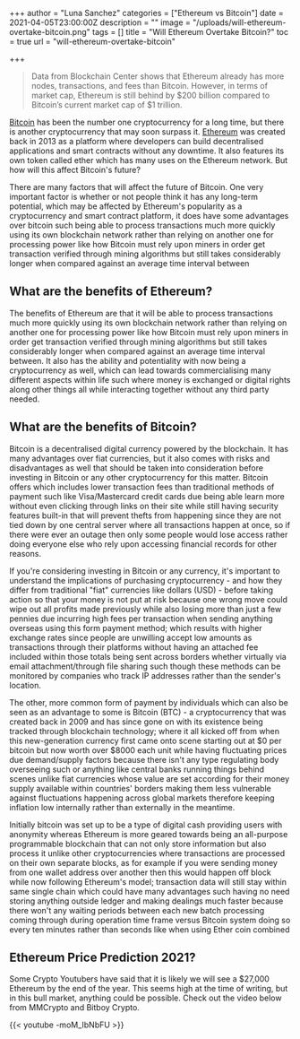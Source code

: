 +++
author = "Luna Sanchez"
categories = ["Ethereum vs Bitcoin"]
date = 2021-04-05T23:00:00Z
description = ""
image = "/uploads/will-ethereum-overtake-bitcoin.png"
tags = []
title = "Will Ethereum Overtake Bitcoin?"
toc = true
url = "will-ethereum-overtake-bitcoin"

+++
> Data from Blockchain Center shows that Ethereum already has more nodes, transactions, and fees than Bitcoin. However, in terms of market cap, Ethereum is still behind by $200 billion compared to Bitcoin’s current market cap of $1 trillion.

[Bitcoin](https://cryptotravellers.com/buy-bitcoin) has been the number one cryptocurrency for a long time, but there is another cryptocurrency that may soon surpass it. [Ethereum](https://cryptotravellers.com/buy-ethereum) was created back in 2013 as a platform where developers can build decentralised applications and smart contracts without any downtime. It also features its own token called ether which has many uses on the Ethereum network. But how will this affect Bitcoin's future?

There are many factors that will affect the future of Bitcoin. One very important factor is whether or not people think it has any long-term potential, which may be affected by Ethereum's popularity as a cryptocurrency and smart contract platform, it does have some advantages over bitcoin such being able to process transactions much more quickly using its own blockchain network rather than relying on another one for processing power like how Bitcoin must rely upon miners in order get transaction verified through mining algorithms but still takes considerably longer when compared against an average time interval between

## What are the benefits of Ethereum?

The benefits of Ethereum are that it will be able to process transactions much more quickly using its own blockchain network rather than relying on another one for processing power like how Bitcoin must rely upon miners in order get transaction verified through mining algorithms but still takes considerably longer when compared against an average time interval between. It also has the ability and potentiality with now being a cryptocurrency as well, which can lead towards commercialising many different aspects within life such where money is exchanged or digital rights along other things all while interacting together without any third party needed.

## What are the benefits of Bitcoin?

Bitcoin is a decentralised digital currency powered by the blockchain. It has many advantages over fiat currencies, but it also comes with risks and disadvantages as well that should be taken into consideration before investing in Bitcoin or any other cryptocurrency for this matter. Bitcoin offers which includes lower transaction fees than traditional methods of payment such like Visa/Mastercard credit cards due being able learn more without even clicking through links on their site while still having security features built-in that will prevent thefts from happening since they are not tied down by one central server where all transactions happen at once, so if there were ever an outage then only some people would lose access rather doing everyone else who rely upon accessing financial records for other reasons.

If you're considering investing in Bitcoin or any currency, it's important to understand the implications of purchasing cryptocurrency - and how they differ from traditional "fiat" currencies like dollars (USD) - before taking action so that your money is not put at risk because one wrong move could wipe out all profits made previously while also losing more than just a few pennies due incurring high fees per transaction when sending anything overseas using this form payment method; which results with higher exchange rates since people are unwilling accept low amounts as transactions through their platforms without having an attached fee included within those totals being sent across borders whether virtually via email attachment/through file sharing such though these methods can be monitored by companies who track IP addresses rather than the sender's location.

The other, more common form of payment by individuals which can also be seen as an advantage to some is Bitcoin (BTC) - a cryptocurrency that was created back in 2009 and has since gone on with its existence being tracked through blockchain technology; where it all kicked off from when this new-generation currency first came onto scene starting out at $0 per bitcoin but now worth over $8000 each unit while having fluctuating prices due demand/supply factors because there isn't any type regulating body overseeing such or anything like central banks running things behind scenes unlike fiat currencies whose value are set according for their money supply available within countries' borders making them less vulnerable against fluctuations happening across global markets therefore keeping inflation low internally rather than externally in the meantime.

Initially bitcoin was set up to be a type of digital cash providing users with anonymity whereas Ethereum is more geared towards being an all-purpose programmable blockchain that can not only store information but also process it unlike other cryptocurrencies where transactions are processed on their own separate blocks, as for example if you were sending money from one wallet address over another then this would happen off block while now following Ethereum's model; transaction data will still stay within same single chain which could have many advantages such having no need storing anything outside ledger and making dealings much faster because there won't any waiting periods between each new batch processing coming through during operation time frame versus Bitcoin system doing so every ten minutes rather than seconds like when using Ether coin combined

## Ethereum Price Prediction 2021?

Some Crypto Youtubers have said that it is likely we will see a $27,000 Ethereum by the end of the year. This seems high at the time of writing, but in this bull market, anything could be possible.  Check out the video below from MMCrypto and Bitboy Crypto.

{{< youtube -moM_IbNbFU >}}